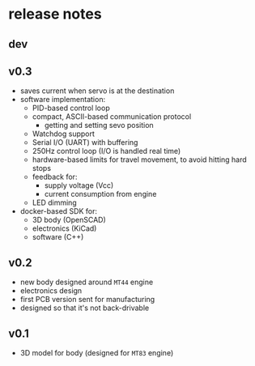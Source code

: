 # release notes

## dev


## v0.3
* saves current when servo is at the destination
* software implementation:
  * PID-based control loop
  * compact, ASCII-based communication protocol
    * getting and setting sevo position
  * Watchdog support
  * Serial I/O (UART) with buffering
  * 250Hz control loop (I/O is handled real time)
  * hardware-based limits for travel movement, to avoid hitting hard stops
  * feedback for:
    * supply voltage (Vcc)
    * current consumption from engine
  * LED dimming
* docker-based SDK for:
  * 3D body (OpenSCAD)
  * electronics (KiCad)
  * software (C++)

## v0.2
* new body designed around `MT44` engine
* electronics design
* first PCB version sent for manufacturing
* designed so that it's not back-drivable

## v0.1
* 3D model for body (designed for `MT83` engine)
